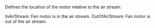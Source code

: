 ﻿Defines the location of the motor relative to the air stream.

InAirStream: Fan motor is in the air stream.
OutOfAirStream: Fan motor is out of the air stream.